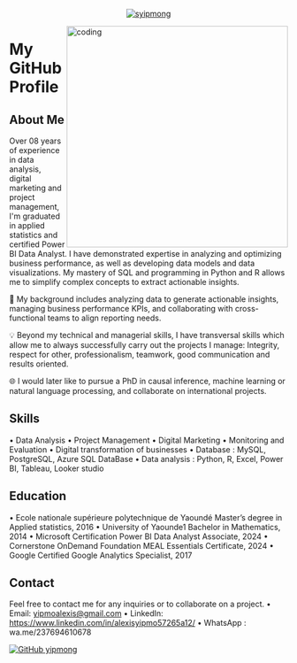 <p align="center"> <a href="https://twitter.com/syipmong" target="blank"><img src="https://img.shields.io/twitter/follow/syipmong?logo=twitter&style=for-the-badge" alt="syipmong" /></a> </p>
<img src="[https://www.lambdatest.com/resources/images/news24.gif](https://static.vecteezy.com/system/resources/previews/047/371/168/mp4/investment-dividends-growth-increase-profit-and-earning-passive-income-from-stock-market-return-on-alpha-channel-free-video.mp4)" alt="coding" align="right" width="400">

# My GitHub Profile

## About Me

Over 08 years of experience in data analysis, digital marketing and project management, I'm graduated in applied statistics and certified Power BI Data Analyst. I have demonstrated expertise in analyzing and optimizing business performance, as well as developing data models and data visualizations. My mastery of SQL and programming in Python and R allows me to simplify complex concepts to extract actionable insights. 

🚀 My background includes analyzing data to generate actionable insights, managing business performance KPIs, and collaborating with cross-functional teams to align reporting needs.

💡 Beyond my technical and managerial skills, I have transversal skills which allow me to always successfully carry out the projects I manage: Integrity, respect for other, professionalism, teamwork, good communication and results oriented. 

🌐 I would later like to pursue a PhD in causal inference, machine learning or natural language processing, and collaborate on international projects.

## Skills

• Data Analysis
• Project Management
• Digital Marketing
• Monitoring and Evaluation
• Digital transformation of businesses
• Database : MySQL, PostgreSQL, Azure SQL DataBase
• Data analysis : Python, R, Excel, Power BI, Tableau, Looker studio

## Education

• Ecole nationale supérieure polytechnique de Yaoundé
Master’s degree in Applied statistics, 2016
• University of Yaounde1
Bachelor in Mathematics, 2014
• Microsoft Certification
Power BI Data Analyst Associate, 2024
• Cornerstone OnDemand Foundation
MEAL Essentials Certificate, 2024
• Google
Certified Google Analytics Specialist, 2017

## Contact

Feel free to contact me for any inquiries or to collaborate on a project.
• Email: yipmoalexis@gmail.com
• LinkedIn: https://www.linkedin.com/in/alexisyipmo57265a12/
• WhatsApp : wa.me/237694610678



[![GitHub yipmong](https://img.shields.io/github/followers/syipmong?label=follow&style=social&logoColor=black)](https://github.com/syipmong)
<!--![Profile views](https://gpvc.arturio.dev/syipmong)-->


